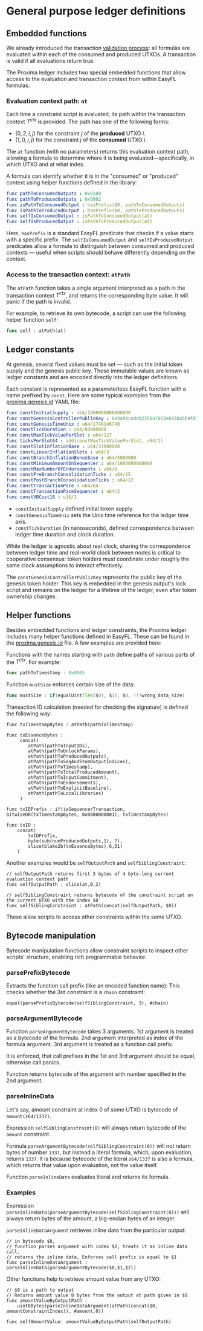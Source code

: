 # General purpose ledger definitions

## Embedded functions
We already introduced the transaction [validation process](txdocs/validation.md): all formulas are evaluated within each of the consumed and produced UTXOs. A transaction is valid if all evaluations return true.

The Proxima ledger includes two special embedded functions that allow access to the evaluation and transaction context from within EasyFL formulas:

### Evaluation context path: `at`
Each time a constraint script is evaluated, its path within the transaction context $T^{ctx}$  is provided. The path has one of the following forms:

* $(0, 2, i, j)$ for the constraint $j$ of the **produced** UTXO $i$.
* $(1, 0, i, j)$ for the constraint $j$ of the **consumed** UTXO $i$.

The `at` function (with no parameters) returns this evaluation context path, allowing a formula to determine where it is being evaluated—specifically, in which UTXO and at what index.

A formula can identify whether it is in the "consumed" or "produced" context using helper functions defined in the library:
```yaml
func pathToConsumedOutputs : 0x0100
func pathToProducedOutputs : 0x0002
func isPathToConsumedOutput : hasPrefix($0, pathToConsumedOutputs)
func isPathToProducedOutput : hasPrefix($0, pathToProducedOutputs)
func selfIsConsumedOutput : isPathToConsumedOutput(at)
func selfIsProducedOutput : isPathToProducedOutput(at)
```
Here, `hasPrefix` is a standard EasyFL predicate that checks if a value starts with a specific prefix. The `selfIsConsumedOutput` and `selfIsProducedOutput` predicates allow a formula to distinguish between consumed and produced contexts — useful when scripts should behave differently depending on the context.

### Access to the transaction context: `atPath`

The `atPath` function takes a single argument interpreted as a path in the transaction context $T^{ctx}$, and returns the corresponding byte value. It will panic if the path is invalid.

For example, to retrieve its own bytecode, a script can use the following helper function `self`:
```go
func self : atPath(at)
```

## Ledger constants
At genesis, several fixed values must be set — such as the initial token supply and the genesis public key. These immutable values are known as ledger constants and are encoded directly into the ledger definitions.

Each constant is represented as a parameterless EasyFL function with a name prefixed by `const`. Here are some typical examples from the [proxima.genesis.id](ledgerdocs/genesis.id.md) YAML file:

```yaml
func constInitialSupply : u64/1000000000000000
func constGenesisControllerPublicKey : 0x9ad4caddd2356a7853eb038a5b4fd3197522af51af4073584260c53bbfaf1816
func constGenesisTimeUnix : u64/1749146740
func constTickDuration : u64/80000000
func constMaxTickValuePerSlot : u64/127
func ticksPerSlot64 : add(constMaxTickValuePerSlot, u64/1)
func constSlotInflationBase : u64/33000000
func constLinearInflationSlots : u64/3
func constBranchInflationBonusBase : u64/5000000
func constMinimumAmountOnSequencer : u64/1000000000000
func constMaxNumberOfEndorsements : u64/8
func constPreBranchConsolidationTicks : u64/25
func constPostBranchConsolidationTicks : u64/12
func constTransactionPace : u64/64
func constTransactionPaceSequencer : u64/2
func constVBCost16 : u16/1
```
* `constInitialSupply` defined initial token supply. 
* `constGenesisTimeUnix` sets the Unix time reference for the ledger time axis.
* `constTickDuration` (in nanoseconds), defined correspondence between ledger time duration and clock duration.

While the ledger is agnostic about real clock, sharing the correspondence between ledger time and real-world clock between nodes is critical to cooperative consensus: token holders must coordinate under roughly the same clock assumptions to interact effectively.

The `constGenesisControllerPublicKey` represents the public key of the genesis token holder. This key is embedded in the genesis output's lock script and remains on the ledger for a lifetime of the ledger, even after token ownership changes.

## Helper functions
Besides embedded functions and ledger constraints, the Proxima ledger includes many helper functions defined in EasyFL. These can be found in the [proxima.genesis.id](ledgerdocs/genesis.id.md) file. A few examples are provided here:

Functions with the names starting with `path` define paths of various parts of the $T^{ctx}$. For example:
```go
func pathToTimestamp : 0x0005
```
Function `mustSize` enforces certain size of the data:
```go
func mustSize : if(equalUint(len($0), $1), $0, !!!wrong_data_size)
```

Transaction ID calculation (needed for checking the signature) is defined the following way:
```
func txTimestampBytes : atPath(pathToTimestamp)
	
func txEssenceBytes :
     concat(
        atPath(pathToInputIDs), 
        atPath(pathToUnlockParams),
        atPath(pathToProducedOutputs), 
        atPath(pathToSeqAndStemOutputIndices),
        atPath(pathToTimestamp),
        atPath(pathToTotalProducedAmount),
        atPath(pathToInputCommitment), 
        atPath(pathToEndorsements),
        atPath(pathToExplicitBaseline),
        atPath(pathToLocalLibraries)
     )

func txIDPrefix : if(isSequencerTransaction, bitwiseOR(txTimestampBytes, 0x0000000001), txTimestampBytes)

func txID : 
    concat(
        txIDPrefix, 
        byte(sub(numProducedOutputs,1), 7), 
        slice(blake2b(txEssenceBytes),6,31)
    )
```
Another examples would be `selfOutputPath` and `selfSiblingConstraint`:
```
// selfOutputPath returns first 3 bytes of 4 byte-long current evaluation context path
func selfOutputPath : slice(at,0,2)

// selfSiblingConstraint returns bytecode of the constraint script on the current UTXO with the index $0
func selfSiblingConstraint : atPath(concat(selfOutputPath, $0))
```
These allow scripts to access other constraints within the same UTXO.

## Bytecode manipulation

Bytecode manipulation functions allow constraint scripts to inspect other scripts' structure, enabling rich programmable behavior.

### parsePrefixBytecode
Extracts the function call prefix (like an encoded function name):
This checks whether the 3rd constraint is a `chain` constraint:
```
equal(parsePrefixBytecode(selfSiblingConstraint, 3), #chain)
```

### parseArgumentBytecode
Function `parseArgumentBytecode` takes 3 arguments. 1st argument is treated as a bytecode of the formula. 2nd argument interpreted as index of the formula argument.
3rd argument is treated as a function call prefix.

It is enforced, that call prefixes in the 1st and 3rd argument should be equal, otherwise call panics. 

Function returns bytecode of the argument with number specified in the 2nd argument.  

### parseInlineData

Let's say, amount constraint at index 0 of some UTXO is bytecode of `amount(z64/1337)`.

Expression `selfSiblingConstraint(0)` will always return bytecode of the `amount` constraint.

Formula `parseArgumentBytecode(selfSiblingConstraint(0))` will not return bytes of number `1337`, but instead a literal formula, which, upon evaluation, returns `1337`. It is because bytecode of the literal `z64/1337` is also a formula, which returns that value upon evaluation, not the value itself. 

Function `parseInlineData` evaluates literal and returns its formula.

### Examples 

Expression `parseInlineData(parseArgumentBytecode(selfSiblingConstraint(0)))` will always return bytes of the amount, a big-endian bytes of an integer.

`parseInlineDataArgument` retrieves inline data from the particular output:
```
// in bytecode $0, 
// function parses argument with index $2, treats it as inline data call, 
// returns the inline data, Enforces call prefix is equal to $1
func parseInlineDataArgument : parseInlineData(parseArgumentBytecode($0,$1,$2))
```
Other functions help to retrieve amount value from any UTXO: 
```
// $0 is a path to output
// Returns amount value 8 bytes from the output at path given in $0
func amountValueByOutputPath : 
    uint8Bytes(parseInlineDataArgument(atPath(concat($0, amountConstraintIndex)), #amount,0))

func selfAmountValue: amountValueByOutputPath(selfOutputPath)
```